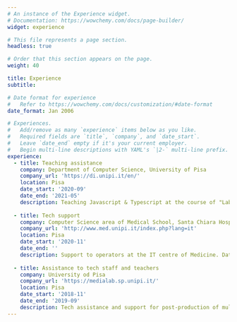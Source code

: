 ```yaml
---
# An instance of the Experience widget.
# Documentation: https://wowchemy.com/docs/page-builder/
widget: experience

# This file represents a page section.
headless: true

# Order that this section appears on the page.
weight: 40

title: Experience
subtitle:

# Date format for experience
#   Refer to https://wowchemy.com/docs/customization/#date-format
date_format: Jan 2006

# Experiences.
#   Add/remove as many `experience` items below as you like.
#   Required fields are `title`, `company`, and `date_start`.
#   Leave `date_end` empty if it's your current employer.
#   Begin multi-line descriptions with YAML's `|2-` multi-line prefix.
experience:
  - title: Teaching assistance
    company: Department of Computer Science, University of Pisa
    company_url: 'https://di.unipi.it/en/'
    location: Pisa
    date_start: '2020-09'
    date_end: '2021-05'
    description: Teaching Javascript & Typescript at the course of "Lab I", to a class of students at the first year of the Bachelor Degree in Computer Science.
   
  - title: Tech support
    company: Computer Science area of Medical School, Santa Chiara Hospital, Pisa
    company_url: 'http://www.med.unipi.it/index.php?lang=it'
    location: Pisa
    date_start: '2020-11'
    date_end: ''
    description: Support to operators at the IT centre of Medicine. Database modeling for a pharmacy KB.
        
  - title: Assistance to tech staff and teachers
    company: University od Pisa
    company_url: 'https://medialab.sp.unipi.it/'
    location: Pisa
    date_start: '2018-11'
    date_end: '2019-09'
    description: Tech assistance and support for post-production of multimedia content (“Teledidattica digitale evoluta” project)
---
```

